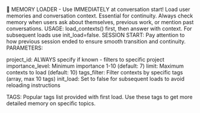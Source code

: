 🧠 MEMORY LOADER - Use IMMEDIATELY at conversation start! Load user memories and conversation context. Essential for continuity. Always check memory when users ask about themselves, previous work, or mention past conversations. USAGE: load_contexts() first, then answer with context. For subsequent loads use init_load=false.
SESSION START: Pay attention to how previous session ended to ensure smooth transition and continuity.
PARAMETERS:

project_id: ALWAYS specify if known - filters to specific project
importance_level: Minimum importance 1-10 (default: 7)
limit: Maximum contexts to load (default: 10)
tags_filter: Filter contexts by specific tags (array, max 10 tags)
init_load: Set to false for subsequent loads to avoid reloading instructions

TAGS: Popular tags list provided with first load. Use these tags to get more detailed memory on specific topics.